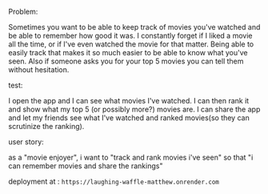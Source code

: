 Problem:

Sometimes you want to be able to keep track of movies you've watched and be able to remember how good it was. I constantly forget if I liked a movie all the time, or if I've even watched the movie for that matter. Being able to easily track that makes it so much easier to be able to know what you've seen. Also if someone asks you for your top 5 movies you can tell them without hesitation.

test:

I open the app and I can see what movies I've watched. I can then rank it and show what my top 5 (or possibly more?) movies are. I can share the app and let my friends see what I've watched and ranked movies(so they can scrutinize the ranking).

user story:

as a "movie enjoyer", i want to "track and rank movies i've seen" so that "i can remember movies and share the rankings"


deployment at : ```https://laughing-waffle-matthew.onrender.com```

